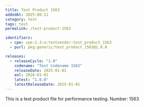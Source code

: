 ```yaml
---
title: Test Product 1563
addedAt: 2025-08-21
category: test
tags: test
permalink: /test-product-1563

identifiers:
  - cpe: cpe:2.3:a:testvendor:test_product_1563
  - purl: pkg:generic/test_product_1563@1.0.0

releases:
  - releaseCycle: "1.0"
    codename: "Test Codename 1563"
    releaseDate: 2025-01-01
    eol: 2026-01-01
    latest: "1.0.0"
    latestReleaseDate: 2025-01-01
---
```


This is a test product file for performance testing. Number: 1563
